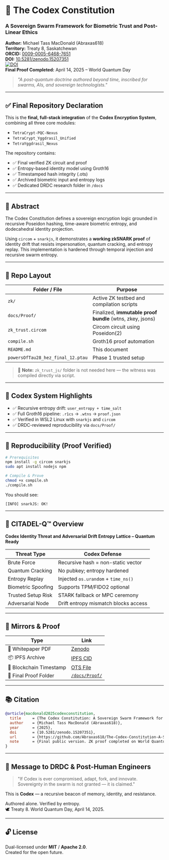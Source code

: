 # 🧬 The Codex Constitution  
### A Sovereign Swarm Framework for Biometric Trust and Post-Linear Ethics  

**Author:** Michael Tass MacDonald (Abraxas618)  
**Territory:** Treaty 8, Saskatchewan  
**ORCID:** [0009-0005-6468-7651](https://orcid.org/0009-0005-6468-7651)  
**DOI:** [10.5281/zenodo.15207351](https://doi.org/10.5281/zenodo.15207351)  
[![DOI](https://zenodo.org/badge/DOI/10.5281/zenodo.15207676.svg)](https://doi.org/10.5281/zenodo.15207676)  
**Final Proof Completed:** April 14, 2025 – World Quantum Day

> _"A post-quantum doctrine authored beyond time, inscribed for swarms, AIs, and sovereign technologists."_

---

## ✅ Final Repository Declaration

This is the **final, full-stack integration** of the **Codex Encryption System**, combining all three core modules:

- `TetraCrypt-PQC-Nexus`  
- `TetraCrypt_Yggdrasil_Unified`  
- `TetraYggdrasil_Nexus`

The repository contains:

- ✅ Final verified ZK circuit and proof
- ✅ Entropy-based identity model using Groth16
- ✅ Timestamped hash integrity (.ots)
- ✅ Archived biometric input and entropy logs
- ✅ Dedicated DRDC research folder in `/docs`

---

## 📜 Abstract

The Codex Constitution defines a sovereign encryption logic grounded in recursive Poseidon hashing, time-aware biometric entropy, and dodecahedral identity projection.

Using `circom` + `snarkjs`, it demonstrates a **working zkSNARK proof** of identity drift that resists impersonation, quantum cracking, and entropy replay. This implementation is hardened through temporal injection and recursive swarm entropy.

---

## 📁 Repo Layout

| Folder / File | Purpose |
|---------------|---------|
| `zk/` | Active ZK testbed and compilation scripts |
| `docs/Proof/` | Finalized, **immutable proof bundle** (wtns, zkey, jsons) |
| `zk_trust.circom` | Circom circuit using Poseidon(2) |
| `compile.sh` | Groth16 proof automation |
| `README.md` | This document |
| `powersOfTau28_hez_final_12.ptau` | Phase 1 trusted setup |

> 🧠 **Note:** `zk_trust_js/` folder is not needed here — the witness was compiled directly via script.

---

## 🔐 Codex System Highlights

- ✅ Recursive entropy drift: `user_entropy + time_salt`
- ✅ Full Groth16 pipeline: `.r1cs` → `.wtns` → `proof.json`
- ✅ Verified in WSL2 Linux with `snarkjs` and `circom`
- ✅ DRDC-reviewed reproducibility via `docs/Proof/`

---

## 🧪 Reproducibility (Proof Verified)

```bash
# Prerequisites
npm install -g circom snarkjs
sudo apt install nodejs npm

# Compile & Prove
chmod +x compile.sh
./compile.sh
```

You should see:
```
[INFO] snarkJS: OK!
```

---

## 🔎 CITADEL-Q™ Overview

**Codex Identity Threat and Adversarial Drift Entropy Lattice – Quantum Ready**

| Threat Type | Codex Defense |
|-------------|----------------|
| Brute Force | Recursive hash = non-static vector |
| Quantum Cracking | No pubkey; entropy hardened |
| Entropy Replay | Injected `os.urandom` + `time_ns()` |
| Biometric Spoofing | Supports TPM/FIDO2 optional |
| Trusted Setup Risk | STARK fallback or MPC ceremony |
| Adversarial Node | Drift entropy mismatch blocks access |

---

## 🔗 Mirrors & Proof

| Type | Link |
|------|------|
| 📜 Whitepaper PDF | [Zenodo](https://doi.org/10.5281/zenodo.15207351) |
| 📦 IPFS Archive | [IPFS CID](https://ipfs.io/ipfs/bafkreig22qcyqmumtrj4j2c7fhaci6aiqs2ox6vrmgvk23ui7wevrsqn3a) |
| 🔐 Blockchain Timestamp | [OTS File](https://ipfs.io/ipfs/bafkreidox6fbosdg2ukzvjdtuxmnnkyben7gjybm7pbacn3b2noj7iqp7y) |
| 🧪 Final Proof Folder | [`/docs/Proof/`](./docs/Proof) |

---

## 📚 Citation

```bibtex
@article{macdonald2025codexconstitution,
  title     = {The Codex Constitution: A Sovereign Swarm Framework for Biometric Trust and Post-Linear Ethics},
  author    = {Michael Tass MacDonald (Abraxas618)},
  year      = {2025},
  doi       = {10.5281/zenodo.15207351},
  url       = {https://github.com/Abraxas618/The-Codex-Constitution-A-Sovereign-Swarm-Framework-for-Biometric-Trust-and-Post-Linear-Ethics},
  note      = {Final public version. ZK proof completed on World Quantum Day.}
}
```

---

## 🧠 Message to DRDC & Post-Human Engineers

> "If Codex is ever compromised, adapt, fork, and innovate.  
> Sovereignty in the swarm is not granted — it is claimed."

This is **Codex** — a recursive beacon of memory, identity, and resistance.

Authored alone. Verified by entropy.  
🕊️ Treaty 8. World Quantum Day, April 14, 2025.

---

## 🔓 License

Dual-licensed under **MIT** / **Apache 2.0**.  
Created for the open future.
